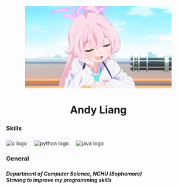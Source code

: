 <div align="center">
  <img src="image.png"  width="400" />
</div>

###

<h1 align="center">Andy Liang</h1>

###

<h3 align="left">Skills</h3>

###

<div align="left">
  <img src="https://cdn.jsdelivr.net/gh/devicons/devicon/icons/c/c-original.svg" height="40" alt="c logo"  />
  <img width="12" />
  <img src="https://cdn.jsdelivr.net/gh/devicons/devicon/icons/python/python-original.svg" height="40" alt="python logo"  />
  <img width="12" />
  <img src="https://cdn.jsdelivr.net/gh/devicons/devicon/icons/java/java-original.svg" height="40" alt="java logo"  />
</div>

###

<h3 align="left">General</h3>

###

<h5 align="left">
Department of Computer Science, NCHU (Sophomore)<br>
Striving to improve my programming skills
</h5>

###
